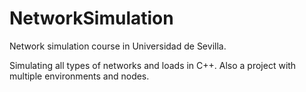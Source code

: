 # NetworkSimulation
Network simulation course in Universidad de Sevilla.

Simulating all types of networks and loads in C++. Also a project with multiple environments and nodes.
